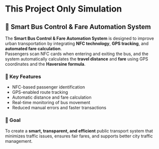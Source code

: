 
# This Project Only Simulation 
## 🚌 Smart Bus Control & Fare Automation System

The **Smart Bus Control & Fare Automation System** is designed to improve urban transportation by integrating **NFC technology**, **GPS tracking**, and **automated fare calculation**.  
Passengers scan NFC cards when entering and exiting the bus, and the system automatically calculates the **travel distance** and **fare** using GPS coordinates and the **Haversine formula**.

### 🔧 Key Features
- NFC-based passenger identification  
- GPS-enabled route tracking  
- Automatic distance and fare calculation  
- Real-time monitoring of bus movement  
- Reduced manual errors and faster transactions  

### 🎯 Goal
To create a **smart, transparent, and efficient** public transport system that minimizes traffic issues, ensures fair fares, and supports better city traffic management.


